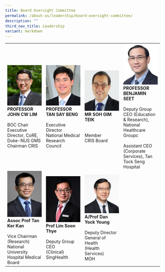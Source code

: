 ```yaml
---
title: Board Oversight Committee
permalink: /about-us/leadership/board-oversight-committee/
description: ""
third_nav_title: Leadership
variant: markdown
---
```

<table>
	<tbody>
		<tr>
			<td style="width:25%">
				<img src="/images/Leadership/Board%20Oversight%20Committee/prof-john-cw-lim_2.jpg">
				<b>PROFESSOR JOHN CW LIM</b>
				<br><br>BOC Chair<br>Executive Director, CoRE, Duke-NUS GMS<br>Chairman CRIS
			</td>
			<td style="width:25%">
				<img src="/images/Leadership/Board%20Oversight%20Committee/aprof-tan-say-beng(1).jpg">
				<b>PROFESSOR TAN SAY BENG</b>
				<br><br>Executive Director<br>National Medical Research Council
			</td>
			<td style="width:25%">
				<img src="/images/Leadership/Board%20Oversight%20Committee/soh-gim-teik-2016-ar-01-01-1.jpg">
				<b>MR SOH GIM TEIK</b>
				<br><br><br>Member<br>CRIS Board
			</td>
			<td style="width:25%">
				<img src="/images/Leadership/Board%20Oversight%20Committee/prof-benjamin-seet_2.jpg">
				<b> 
PROFESSOR BENJAMIN SEET</b>
				<br><br>Deputy Group CEO (Education &amp; Research),  <br>National Healthcare Groupc<br><br>Assistant CEO (Corporate Services), Tan Tock Seng Hospital
			</td>
		</tr>
		<tr>
			<td style="width:25%">
				<img src="/images/Leadership/Board%20Oversight%20Committee/tan_ker_kan.png">
				<b>Assoc Prof Tan Ker Kan</b>
				<br><br>Vice Chairman<br>(Research)<br>National University Hospital Medical Board
			</td>
			<td style="width:25%">
				<img src="/images/Leadership/Board%20Oversight%20Committee/prof_lim_soon_thye.png">
				<b>Prof Lim Soon Thye</b>
				<br><br>Deputy Group CEO<br>(Clinical)<br>SingHealth
			</td>
			<td style="width:25%">
				<img src="/images/Leadership/Board%20Oversight%20Committee/dan_yock_young_img.jpg">
				<b>A/Prof Dan Yock Young</b>
				<br><br>Deputy Director<br>General of Health<br>(Health Services)<br>MOH
			</td>
		</tr>
	</tbody>
	</table>